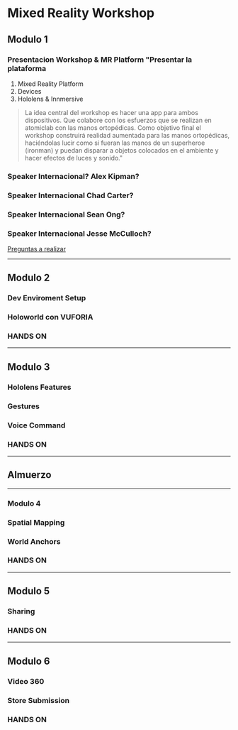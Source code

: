 # Mixed Reality Workshop

## Modulo 1
### Presentacion Workshop & MR Platform	"Presentar la plataforma
1. Mixed Reality Platform
1. Devices
1. Hololens & Innmersive

> La idea central del workshop es hacer una app para ambos dispositivos. Que colabore con los esfuerzos que se realizan en atomiclab  con las manos ortopédicas. Como objetivo final el workshop construirá realidad aumentada para las manos ortopédicas, haciéndolas lucir como si fueran las manos de un superheroe (ironman) y puedan disparar a objetos colocados en el ambiente  y hacer efectos de luces y sonido."

### Speaker Internacional? Alex Kipman?	

###	Speaker Internacional Chad Carter?

###	Speaker Internacional Sean Ong?	

### Speaker Internacional Jesse McCulloch?

[Preguntas a realizar](https://docs.google.com/document/d/1SHc679q_2j4Kq6ZptfM7yvydWnZ6fPva_nQUwkKFRqI/edit?usp=sharing)

<hr>

## Modulo 2	
### Dev Enviroment Setup

### Holoworld con VUFORIA	

### HANDS ON	

<hr>

## Modulo 3
###	Hololens Features	
###	Gestures	
###	Voice Command	
###	HANDS ON	

<hr>

## Almuerzo

<hr>

### Modulo 4
### Spatial Mapping	
### World Anchors	
### HANDS ON	

<hr>


## Modulo 5
###	Sharing	
###	HANDS ON	

<hr>

## Modulo 6
### Video 360	
### Store Submission	
###	HANDS ON	
